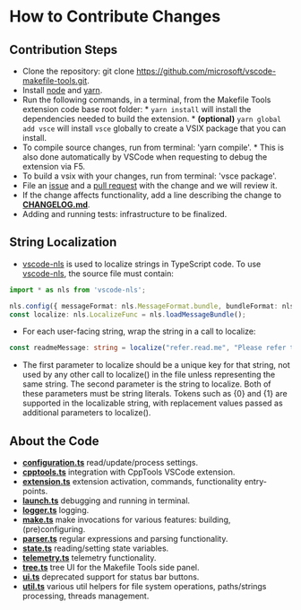 # How to Contribute Changes

## Contribution Steps

* Clone the repository: git clone https://github.com/microsoft/vscode-makefile-tools.git.
* Install [node](https://nodejs.org) and [yarn](https://yarnpkg.com).
* Run the following commands, in a terminal, from the Makefile Tools extension code base root folder:
      * `yarn install` will install the dependencies needed to build the extension.
      * **(optional)** `yarn global add vsce` will install `vsce` globally to create a VSIX package that you can install.
* To compile source changes, run from terminal: 'yarn compile'.
      * This is also done automatically by VSCode when requesting to debug the extension via F5.
* To build a vsix with your changes, run from terminal: 'vsce package'.
* File an [issue](https://github.com/microsoft/vscode-makefile-tools/issues) and a [pull request](https://github.com/microsoft/vscode-makefile-tools/pulls) with the change and we will review it.
* If the change affects functionality, add a line describing the change to [**CHANGELOG.md**](CHANGELOG.md).
* Adding and running tests: infrastructure to be finalized.

## String Localization

* [vscode-nls](https://github.com/microsoft/vscode-nls) is used to localize strings in TypeScript code.  To use [vscode-nls](https://github.com/microsoft/vscode-nls), the source file must contain:
```typescript
import * as nls from 'vscode-nls';

nls.config({ messageFormat: nls.MessageFormat.bundle, bundleFormat: nls.BundleFormat.standalone })();
const localize: nls.LocalizeFunc = nls.loadMessageBundle();
```
* For each user-facing string, wrap the string in a call to localize:
```typescript
const readmeMessage: string = localize("refer.read.me", "Please refer to {0} for troubleshooting information. Issues can be created at {1}", readmePath, "https://github.com/Microsoft/vscode-makefile-tools/issues");
```
* The first parameter to localize should be a unique key for that string, not used by any other call to localize() in the file unless representing the same string.  The second parameter is the string to localize.  Both of these parameters must be string literals.  Tokens such as {0} and {1} are supported in the localizable string, with replacement values passed as additional parameters to localize().

## About the Code

* [**configuration.ts**](src/configuration.ts) read/update/process settings.
* [**cpptools.ts**](src/cpptools.ts) integration with CppTools VSCode extension.
* [**extension.ts**](src/extension.ts) extension activation, commands, functionality entry-points.
* [**launch.ts**](src/launch.ts) debugging and running in terminal.
* [**logger.ts**](src/logger.ts) logging.
* [**make.ts**](src/make.ts) make invocations for various features: building, (pre)configuring.
* [**parser.ts**](src/parser.ts) regular expressions and parsing functionality.
* [**state.ts**](src/state.ts) reading/setting state variables.
* [**telemetry.ts**](src/telemetry.ts) telemetry functionality.
* [**tree.ts**](src/tree.ts) tree UI for the Makefile Tools side panel.
* [**ui.ts**](src/ui.ts) deprecated support for status bar buttons.
* [**util.ts**](src/util.ts) various util helpers for file system operations, paths/strings processing, threads management.

